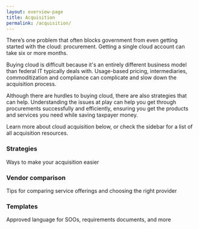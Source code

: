 ```yaml
---
layout: overview-page
title: Acquisition
permalink: /acquisition/
---
```


There’s one problem that often blocks government from even getting started with the cloud: procurement. Getting a single cloud account can take six or more months.

Buying cloud is difficult because it's an entirely different business model than federal IT typically deals with. Usage-based pricing, intermediaries, commoditization and compliance can complicate and slow down the acquisition process.

Although there are hurdles to buying cloud, there are also strategies that can help. Understanding the issues at play can help you get through procurements successfully and efficiently, ensuring you get the products and services you need while saving taxpayer money.

Learn more about cloud acquisition below, or check the sidebar for a list of all acquisition resources.


<div class="project-container">
<div class="usa-grid">
    <article class="card usa-width-one-third">
      <a class="card-link" href="{{ site.baseurl }}/acquisition/procurement-process" aria-hidden="true" tabindex="-1"></a>
      <div class="card-image"
        style="background-image: url(
        {% if project.image_thumbnail %}
          {{ project.image_thumbnail | prepend: site.baseurl }}
        {% else %}
          {{ project.image | prepend: site.baseurl }}
        {% endif %}
        );">
      </div>
      <div class="card-banner">
        <h3 class="card-description">
          <span>Strategies</span>
        </h3>
        <p class="card-summary">Ways to make your acquisition easier</p>
      </div>
    </article>
    <article class="card usa-width-one-third">
      <a class="card-link" href="{{ site.baseurl }}/acquisition/procurement-process/#vendor-comparison-and-evaluation" aria-hidden="true" tabindex="-1"></a>
      <div class="card-image"
        style="background-image: url(
        {% if project.image_thumbnail %}
          {{ project.image_thumbnail | prepend: site.baseurl }}
        {% else %}
          {{ project.image | prepend: site.baseurl }}
        {% endif %}
        );">
      </div>
      <div class="card-banner">
        <h3 class="card-description">
          <span>Vendor comparison</span>
        </h3>
        <p class="card-summary"> Tips for comparing service offerings and choosing the right provider</p>
      </div>
    </article>
    <article class="card usa-width-one-third">
      <a class="card-link" href="{{ site.baseurl }}/acquisition/acquisition-template-documents" aria-hidden="true" tabindex="-1"></a>
      <div class="card-image"
        style="background-image: url(
        {% if project.image_thumbnail %}
          {{ project.image_thumbnail | prepend: site.baseurl }}
        {% else %}
          {{ project.image | prepend: site.baseurl }}
        {% endif %}
        );">
      </div>
      <div class="card-banner">
        <h3 class="card-description">
          <span>Templates</span>
        </h3>
        <p class="card-summary">Approved language for SOOs, requirements documents, and more</p>
      </div>
    </article>
  </div>
  </div>

